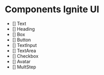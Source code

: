 # Components Ignite UI

- [] Text
- [] Heading
- [] Box
- [] Button
- [] TextInput
- [] TextArea
- [] Checkbox
- [] Avatar
- [] MultStep
